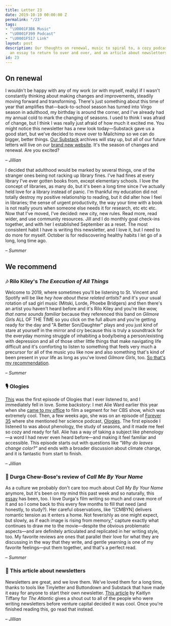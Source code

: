 ```yaml
---
title: Letter 23
date: 2019-10-10 00:00:00 Z
permalink: "/23"
tags:
- "\U0001F3B6 Music"
- "\U0001F399️ Podcast"
- "\U0001F517 Link"
layout: post
description: Our thoughts on renewal, music to spiral to, a cozy podcast about science,
  an essay to return to over and over, and an article about newsletters.
id: 23
---
```


## On renewal

I wouldn't be happy with any of my work (or with myself, really) if I wasn't constantly thinking about making changes and improvements, steadily moving forward and transforming. There's just something about this time of year that amplifies that—back-to-school season has turned into Virgo season in adulthood, my birthday is around the corner, and I've already had my annual cold to mark the changing of seasons. I used to think I was afraid of change, but I think I was really just afraid of how much it excited me. You might notice this newsletter has a new look today—Substack gave us a good start, but we've decided to move over to Mailchimp so we can do bigger, better things. [Our Substack](https://letterstosummer.substack.com) archives will stay up, but all of our future letters will live on our [brand new website](https://letterstosummer.com). It's the season of changes and renewal. Are you excited?

– _Jillian_

I decided that adulthood would be marked by several things, one of the stranger ones being not racking up library fines. I've had fines at every library I've ever gotten books from, except elementary schools. I love the concept of libraries, as many do, but it's been a long time since I've actually held love for a library instead of panic. I'm thankful my education did not totally destroy my positive relationship to reading, but it did alter how I feel in libraries; the sense of urgent productivity, the way your time with a book is not really yours when someone else needs it for research, etc etc etc. Now that I've moved, I've decided: new city, new rules. Read more, read wider, and use community resources. Jill and I do monthly goal check-ins together, and with her I established September as a reset. The most consistent habit I have is writing this newsletter, and I love it, but I need to do more for myself. October is for rediscovering healthy habits I let go of a long, long time ago.

– _Summer_

## We recommend

### 🎶 Rilo Kiley's *The Execution of All Things*  

Welcome to 2019, where sometimes you'll be listening to St. Vincent and Spotify will be like *hey how about these related artists?* and it's your usual rotation of sad girl music (Mitski, Lorde, Phoebe Bridgers) and then there's an artist you haven't heard before and it's Rilo Kiley and you're like *wow, that name sounds familiar* because they referenced this band on *Gilmore Girls* ALL OF THE TIME so you click on the full album and you're getting ready for the day and "A Better Son/Daughter" plays and you just kind of stare at yourself in the mirror and cry because this is truly a soundtrack for the everyday morning struggle of inhabiting a body/being a person/existing with depression and all of those other little things that make navigating life difficult and it's comforting to listen to something that feels very much a precursor for all of the music you like now and also something that's kind of been present in your life as long as you've loved *Gilmore Girls*, too. [So that's my recommendation](https://open.spotify.com/album/23EqcK0ZR1ravQaEsGpQyH).

– _Summer_

### 🎙️ Ologies

[This](https://www.alieward.com/ologies/phenology) was the first episode of Ologies that I ever listened to, and I immediately fell in love. Some backstory: I met Alie Ward earlier this year when she [came to my office](https://blog.lickability.com/we-were-on-tv-281910f4b3b6) to film a segment for her CBS show, which was extremely cool. Then, a few weeks ago, she was on an episode of [Forever 35](https://forever35podcast.com/home/2019/9/26/episode-91-alie-ward) where she mentioned her science podcast, [Ologies](https://www.alieward.com/ologies). The first episode I listened to was about phenology, the study of seasons, and it made me feel so cozy and ready for fall. Alie has a way of taking a subject like phenology—a word I had never even heard before—and making it feel familiar and accessible. This episode starts out with questions like *"Why do leaves change color?"* and ends with a broader discussion about climate change, and it is fantastic from start to finish.

– *Jillian*

### 📝 Durga Chew-Bose's review of *Call Me By Your Name*

As a culture we probably don't care too much about *Call My By Your Name* anymore, but it's been on my mind this past week and so naturally, this [essay](https://www.ssense.com/en-us/editorial/culture/first-impressions-luca-guadagninos-call-me-by-your-name) has been, too. I love Durga's film writing so much and crave more of it and so I come back to this every few months to fill that need (and honestly, to study?). Her careful observations, like "[CMBYN] delivers romantic tension as it enters a home. Not feverishly as one might expect, but slowly, as if each image is rising from memory," capture exactly what continues to draw me to the movie—despite the obvious problematic aspects—and are definitely articulated and replicated in her writing style, too. My favorite reviews are ones that parallel their love for what they are discussing in the way that they write, and gentle yearning is one of my favorite feelings—put them together, and that's a perfect read.

– *Summer*

### 📝 This article about newsletters

Newsletters are great, and we love them. We've loved them for a long time, thanks to tools like Tinyletter and Buttondown and Substack that have made it easy for anyone to start their own newsletter. [This article](https://www.theatlantic.com/technology/archive/2019/10/substack-revue-email-newsletter-startups-tinyletter/599557/) by Kaitlyn Tiffany for *The Atlantic* gives a shout out to all of the people who were writing newsletters before venture capital decided it was cool. Once you're finished reading this, go read that instead.

– *Jillian*
